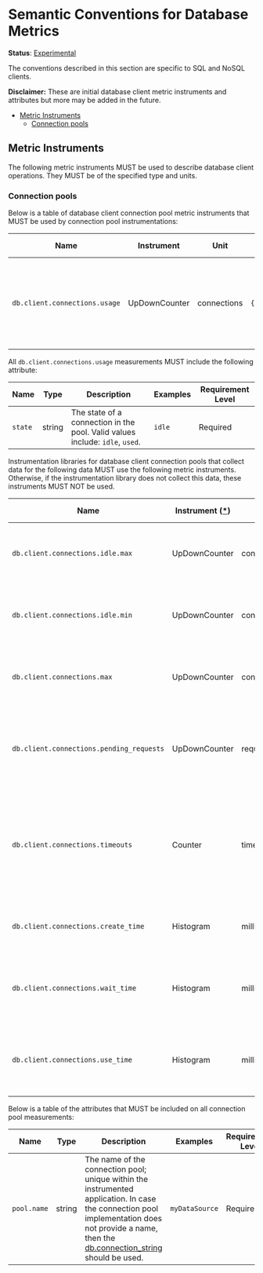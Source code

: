 <!--- Hugo front matter used to generate the website version of this page:
linkTitle: Database
--->

# Semantic Conventions for Database Metrics

**Status**: [Experimental][DocumentStatus]

The conventions described in this section are specific to SQL and NoSQL clients.

**Disclaimer:** These are initial database client metric instruments and attributes but more may be added in the future.

<!-- Re-generate TOC with `markdown-toc --no-first-h1 -i` -->

<!-- toc -->

- [Metric Instruments](#metric-instruments)
  * [Connection pools](#connection-pools)

<!-- tocstop -->

## Metric Instruments

The following metric instruments MUST be used to describe database client operations. They MUST be of the specified type
and units.

### Connection pools

Below is a table of database client connection pool metric instruments that MUST be used by connection pool
instrumentations:

| Name                          | Instrument                 | Unit        | Unit ([UCUM](/specification/general/metrics-general.md#instrument-units)) | Description                                                                               |
|-------------------------------|----------------------------|-------------|-------------------------------------------|-------------------------------------------------------------------------------------------|
| `db.client.connections.usage` | UpDownCounter | connections | `{connection}`                           | The number of connections that are currently in state described by the `state` attribute. |

All `db.client.connections.usage` measurements MUST include the following attribute:

| Name    | Type   | Description                                                                  | Examples | Requirement Level |
|---------|--------|------------------------------------------------------------------------------|----------|-------------------|
| `state` | string | The state of a connection in the pool. Valid values include: `idle`, `used`. | `idle`   | Required          |

Instrumentation libraries for database client connection pools that collect data for the following data MUST use the
following metric instruments. Otherwise, if the instrumentation library does not collect this data, these instruments
MUST NOT be used.

| Name                                     | Instrument ([*](/specification/general/metrics-general.md#instrument-types)) | Unit         | Unit ([UCUM](/specification/general/metrics-general.md#instrument-units)) | Description                                                                                       |
|------------------------------------------|----------------------------------------------|--------------|-------------------------------------------|---------------------------------------------------------------------------------------------------|
| `db.client.connections.idle.max`         | UpDownCounter                                | connections  | `{connection}`                           | The maximum number of idle open connections allowed.                                              |
| `db.client.connections.idle.min`         | UpDownCounter                                | connections  | `{connection}`                           | The minimum number of idle open connections allowed.                                              |
| `db.client.connections.max`              | UpDownCounter                                | connections  | `{connection}`                           | The maximum number of open connections allowed.                                                   |
| `db.client.connections.pending_requests` | UpDownCounter                                | requests     | `{request}`                              | The number of pending requests for an open connection, cumulative for the entire pool.            |
| `db.client.connections.timeouts`         | Counter                                      | timeouts     | `{timeout}`                              | The number of connection timeouts that have occurred trying to obtain a connection from the pool. |
| `db.client.connections.create_time`      | Histogram                                    | milliseconds | `ms`                                      | The time it took to create a new connection.                                                      |
| `db.client.connections.wait_time`        | Histogram                                    | milliseconds | `ms`                                      | The time it took to obtain an open connection from the pool.                                      |
| `db.client.connections.use_time`         | Histogram                                    | milliseconds | `ms`                                      | The time between borrowing a connection and returning it to the pool.                             |

Below is a table of the attributes that MUST be included on all connection pool measurements:

| Name        | Type   | Description                                                                  | Examples       | Requirement Level |
|-------------|--------|------------------------------------------------------------------------------|----------------|-------------------|
| `pool.name` | string | The name of the connection pool; unique within the instrumented application. In case the connection pool implementation does not provide a name, then the [db.connection_string](/specification/database/database-spans.md#connection-level-attributes) should be used. | `myDataSource` | Required          |

[DocumentStatus]: https://github.com/open-telemetry/opentelemetry-specification/blob/v1.21.0/specification/document-status.md

